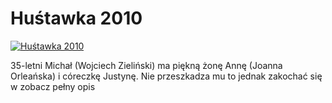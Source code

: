 Huśtawka 2010 
=============
[![Huśtawka 2010 ](http://vidos.pl/images/player.gif)](http://vidos.pl/hustawka-2010)

 35-letni Michał (Wojciech Zieliński) ma piękną żonę Annę (Joanna Orleańska) i córeczkę Justynę. Nie przeszkadza mu to jednak zakochać się w zobacz pełny opis
